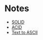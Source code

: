 # Notes

- [SOLID](SOLID.md)
- [ACID](ACID.md)
- [Text to ASCII](http://patorjk.com/software/taag/#p=display&h=0&v=0&f=Big&t=Type%20Something%20)
